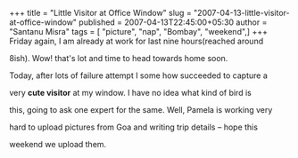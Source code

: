 +++
title = "Little Visitor at Office Window"
slug = "2007-04-13-little-visitor-at-office-window"
published = 2007-04-13T22:45:00+05:30
author = "Santanu Misra"
tags = [ "picture", "nap", "Bombay", "weekend",]
+++
Friday again, I am already at work for last nine hours(reached around
8ish). Wow! that's lot and time to head towards home soon.

Today, after lots of failure attempt I some how succeeded to capture a
very **cute visitor** at my window. I have no idea what kind of bird is
this, going to ask one expert for the same. Well, Pamela is working very
hard to upload pictures from Goa and writing trip details – hope this
weekend we upload them.
